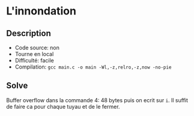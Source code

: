 # L'innondation

## Description

- Code source: non
- Tourne en local
- Difficulté: facile
- Compilation: `gcc main.c -o main -Wl,-z,relro,-z,now -no-pie`

## Solve

Buffer overflow dans la commande 4: 48 bytes puis on ecrit sur `i`.
Il suffit de faire ca pour chaque tuyau et de le fermer.